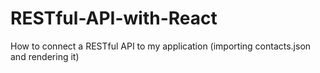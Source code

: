 # RESTful-API-with-React
How to connect a RESTful API to my application (importing contacts.json and rendering it)
